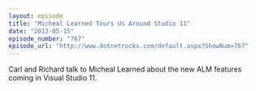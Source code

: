 ```yaml
---
layout: episode
title: "Micheal Learned Tours Us Around Studio 11"
date: "2012-05-15"
episode_number: "767"
episode_url: "http://www.dotnetrocks.com/default.aspx?ShowNum=767"
---
```


Carl and Richard talk to Micheal Learned about the new ALM features coming in Visual Studio 11.

